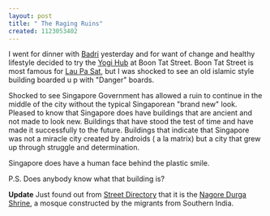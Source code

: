 ```yaml
--- 
layout: post
title: " The Raging Ruins"
created: 1123053402
---
```

I went for dinner with <a href="http://swadesee.blogspot.com/">Badri</a> yesterday and for want of change and healthy lifestyle decided to try the <a href="http://www.yogihub.com.sg/intro.htm">Yogi Hub</a> at Boon Tat Street. Boon Tat Street is most famous for <a href="http://www.visitsingapore.com/publish/stbportal/en/home/what_to_see/landmarks_and_memorials/lau_pa_sat.html">Lau Pa Sat</a>, but I was shocked to see an old islamic style building boarded u p with "Danger" boards. 

Shocked to see Singapore Government has allowed a ruin to continue in the middle of the city without the typical Singaporean "brand new" look. Pleased to know that Singapore does have buildings that are ancient and not made to look new. Buildings that have stood the test of time and have made it successfully to the future. Buildings that indicate that Singapore was not a miracle city created by androids ( a la matrix) but a city that grew up through struggle and determination. 

Singapore does have a human face behind the plastic smile. 

P.S. Does anybody know what that building is?

<strong>Update</strong> Just found out from <a href="http://www.streetdirectory.com.sg/singaporemap/singaporemap.php?ismap=1&starmode=0&x=29604.871728241&y=29341.957922222&star=1&iconlist=star1,29604.871728241,29341.957922222;&searchcompany=&searchunitno=&searchblock=1&searchstreetname=Boon+Tat+Street&searchbuildingname=Telok+Ayer+Conservation+Area&searchpostalcode=069611&searchmasterid=3344&searchbuildingid=9010&level=6?193,250">Street Directory</a> that it is the <a href="http://coldfusion.singreweb.com.sg/location/along_nagore.html">Nagore Durga Shrine</a>, a mosque constructed by the migrants from Southern India.
